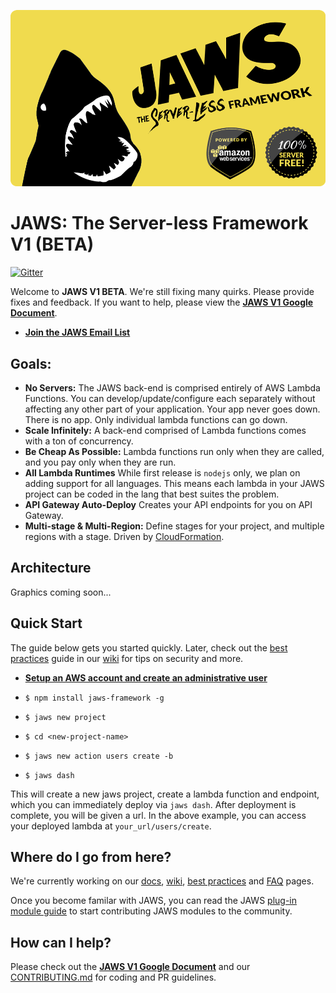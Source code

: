 ![JAWS stack javascript aws node.js express auroradb dynamodb lambda](jaws_v1_logo.png)

JAWS: The Server-less Framework V1 (BETA)
=================================

[![Gitter](https://badges.gitter.im/Join%20Chat.svg)](https://gitter.im/jaws-stack/JAWS?utm_source=badge&utm_medium=badge&utm_campaign=pr-badge)

Welcome to **JAWS V1 BETA**.  We're still fixing many quirks.  Please provide fixes and feedback.  If you want to help, please view the **[JAWS V1 Google Document](https://docs.google.com/document/d/1SeTgtsQc620vcwgGMZ4F2yuWVf-A3JmpTn1VT8pKYsA/edit#)**.

* **[Join the JAWS Email List](http://eepurl.com/bvz5Nj)**

## Goals:

 - **No Servers:** The JAWS back-end is comprised entirely of AWS Lambda Functions.  You can develop/update/configure each separately without affecting any other part of your application.  Your app never goes down.  There is no app.  Only individual lambda functions can go down.
 - **Scale Infinitely:**  A back-end comprised of Lambda functions comes with a ton of concurrency.
 - **Be Cheap As Possible:**  Lambda functions run only when they are called, and you pay only when they are run.
 - **All Lambda Runtimes** While first release is `nodejs` only, we plan on adding support for all languages. This means each lambda in your JAWS project can be coded in the lang that best suites the problem.
 - **API Gateway Auto-Deploy** Creates your API endpoints for you on API Gateway.
 - **Multi-stage & Multi-Region:** Define stages for your project, and multiple regions with a stage. Driven by [CloudFormation](https://aws.amazon.com/cloudformation/).

## Architecture

Graphics coming soon...

## Quick Start

The guide below gets you started quickly.  Later, check out the [best practices](https://github.com/jaws-stack/JAWS/wiki/v1:best-practices) guide in our  [wiki](https://github.com/jaws-stack/JAWS/wiki) for tips on security and more.

*  **[Setup an AWS account and create an administrative user](https://github.com/jaws-framework/JAWS/wiki/v1:-AWS-Account-setup)**

*  ```$ npm install jaws-framework -g```

*  ```$ jaws new project```

*  ```$ cd <new-project-name>```

*  ```$ jaws new action users create -b```

* ```$ jaws dash```

This will create a new jaws project, create a lambda function and endpoint, which you can immediately deploy via
`jaws dash`.  After deployment is complete, you will be given a url.  In the above example, you can access your
deployed lambda at `your_url/users/create`.

## Where do I go from here?

We're currently working on our [docs](./docs/), [wiki](https://github.com/jaws-stack/JAWS/wiki), [best practices](https://github.com/jaws-stack/JAWS/wiki/v1:best-practices) and [FAQ](https://github.com/jaws-stack/JAWS/wiki/FAQ) pages.

Once you become familar with JAWS, you can read the JAWS [plug-in module guide](./docs/plugin-module-guide.md) to start contributing JAWS modules to the community.

## How can I help?

Please check out the **[JAWS V1 Google Document](https://docs.google.com/document/d/1SeTgtsQc620vcwgGMZ4F2yuWVf-A3JmpTn1VT8pKYsA/edit#)** and our [CONTRIBUTING.md](./CONTRIBUTING.md) for coding and PR guidelines.
